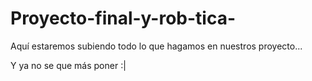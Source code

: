 # Proyecto-final-y-rob-tica-

Aquí estaremos subiendo todo lo que hagamos en nuestros proyecto...

Y ya no se que más poner :| 
